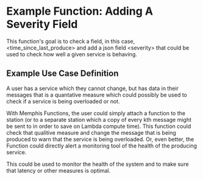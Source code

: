 # Example Function: Adding A Severity Field

This function's goal is to check a field, in this case, <time_since_last_produce\> and add a json field <severity\> that could be used to check how well a given service is behaving. 

## Example Use Case Definition

A user has a service which they cannot change, but has data in their messages that is a quantative measure which could possibly be used to check if a service is being overloaded or not. 

With Memphis Functions, the user could simply attach a function to the station (or to a separate station which a copy of every kth message might be sent to in order to save on Lambda compute time). This function could check that qualitive measure and change the message that is being produced to warn that the service is being overloaded. Or, even better, the Function could directly alert a monitoring tool of the health of the producing service. 

This could be used to monitor the health of the system and to make sure that latency or other measures is optimal.